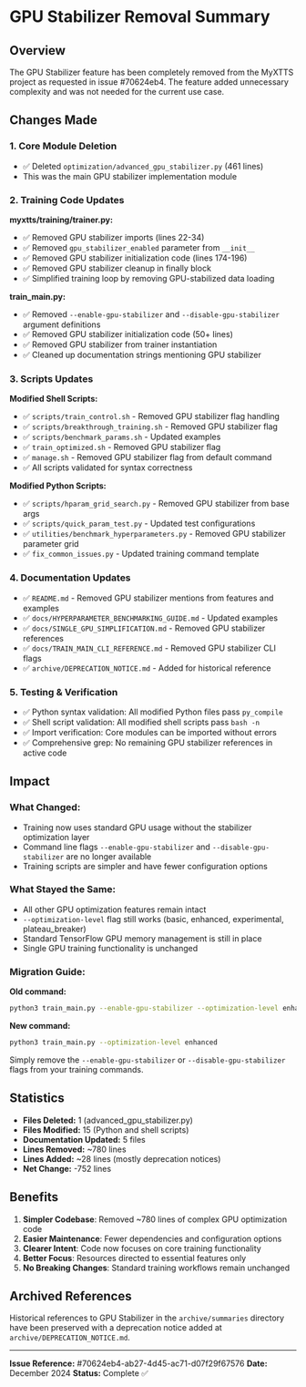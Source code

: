 # GPU Stabilizer Removal Summary

## Overview
The GPU Stabilizer feature has been completely removed from the MyXTTS project as requested in issue #70624eb4. The feature added unnecessary complexity and was not needed for the current use case.

## Changes Made

### 1. Core Module Deletion
- ✅ Deleted `optimization/advanced_gpu_stabilizer.py` (461 lines)
- This was the main GPU stabilizer implementation module

### 2. Training Code Updates
**myxtts/training/trainer.py:**
- ✅ Removed GPU stabilizer imports (lines 22-34)
- ✅ Removed `gpu_stabilizer_enabled` parameter from `__init__`
- ✅ Removed GPU stabilizer initialization code (lines 174-196)
- ✅ Removed GPU stabilizer cleanup in finally block
- ✅ Simplified training loop by removing GPU-stabilized data loading

**train_main.py:**
- ✅ Removed `--enable-gpu-stabilizer` and `--disable-gpu-stabilizer` argument definitions
- ✅ Removed GPU stabilizer initialization code (50+ lines)
- ✅ Removed GPU stabilizer from trainer instantiation
- ✅ Cleaned up documentation strings mentioning GPU stabilizer

### 3. Scripts Updates
**Modified Shell Scripts:**
- ✅ `scripts/train_control.sh` - Removed GPU stabilizer flag handling
- ✅ `scripts/breakthrough_training.sh` - Removed GPU stabilizer flag
- ✅ `scripts/benchmark_params.sh` - Updated examples
- ✅ `train_optimized.sh` - Removed GPU stabilizer flag
- ✅ `manage.sh` - Removed GPU stabilizer flag from default command
- ✅ All scripts validated for syntax correctness

**Modified Python Scripts:**
- ✅ `scripts/hparam_grid_search.py` - Removed GPU stabilizer from base args
- ✅ `scripts/quick_param_test.py` - Updated test configurations
- ✅ `utilities/benchmark_hyperparameters.py` - Removed GPU stabilizer parameter grid
- ✅ `fix_common_issues.py` - Updated training command template

### 4. Documentation Updates
- ✅ `README.md` - Removed GPU stabilizer mentions from features and examples
- ✅ `docs/HYPERPARAMETER_BENCHMARKING_GUIDE.md` - Updated examples
- ✅ `docs/SINGLE_GPU_SIMPLIFICATION.md` - Removed GPU stabilizer references
- ✅ `docs/TRAIN_MAIN_CLI_REFERENCE.md` - Removed GPU stabilizer CLI flags
- ✅ `archive/DEPRECATION_NOTICE.md` - Added for historical reference

### 5. Testing & Verification
- ✅ Python syntax validation: All modified Python files pass `py_compile`
- ✅ Shell script validation: All modified shell scripts pass `bash -n`
- ✅ Import verification: Core modules can be imported without errors
- ✅ Comprehensive grep: No remaining GPU stabilizer references in active code

## Impact

### What Changed:
- Training now uses standard GPU usage without the stabilizer optimization layer
- Command line flags `--enable-gpu-stabilizer` and `--disable-gpu-stabilizer` are no longer available
- Training scripts are simpler and have fewer configuration options

### What Stayed the Same:
- All other GPU optimization features remain intact
- `--optimization-level` flag still works (basic, enhanced, experimental, plateau_breaker)
- Standard TensorFlow GPU memory management is still in place
- Single GPU training functionality is unchanged

### Migration Guide:
**Old command:**
```bash
python3 train_main.py --enable-gpu-stabilizer --optimization-level enhanced
```

**New command:**
```bash
python3 train_main.py --optimization-level enhanced
```

Simply remove the `--enable-gpu-stabilizer` or `--disable-gpu-stabilizer` flags from your training commands.

## Statistics
- **Files Deleted:** 1 (advanced_gpu_stabilizer.py)
- **Files Modified:** 15 (Python and shell scripts)
- **Documentation Updated:** 5 files
- **Lines Removed:** ~780 lines
- **Lines Added:** ~28 lines (mostly deprecation notices)
- **Net Change:** -752 lines

## Benefits
1. **Simpler Codebase**: Removed ~780 lines of complex GPU optimization code
2. **Easier Maintenance**: Fewer dependencies and configuration options
3. **Clearer Intent**: Code now focuses on core training functionality
4. **Better Focus**: Resources directed to essential features only
5. **No Breaking Changes**: Standard training workflows remain unchanged

## Archived References
Historical references to GPU Stabilizer in the `archive/summaries` directory have been preserved with a deprecation notice added at `archive/DEPRECATION_NOTICE.md`.

---
**Issue Reference:** #70624eb4-ab27-4d45-ac71-d07f29f67576
**Date:** December 2024
**Status:** Complete ✅
